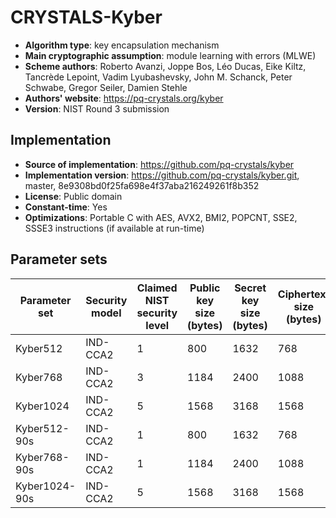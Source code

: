 # CRYSTALS-Kyber

- **Algorithm type**: key encapsulation mechanism
- **Main cryptographic assumption**: module learning with errors (MLWE)
- **Scheme authors**: Roberto Avanzi, Joppe Bos, Léo Ducas, Eike Kiltz, Tancrède Lepoint, Vadim Lyubashevsky, John M. Schanck, Peter Schwabe, Gregor Seiler, Damien Stehle
- **Authors' website**: https://pq-crystals.org/kyber
- **Version**: NIST Round 3 submission

## Implementation

- **Source of implementation**: https://github.com/pq-crystals/kyber
- **Implementation version**: https://github.com/pq-crystals/kyber.git, master, 8e9308bd0f25fa698e4f37aba216249261f8b352
- **License**: Public domain
- **Constant-time**: Yes
- **Optimizations**: Portable C with AES, AVX2, BMI2, POPCNT, SSE2, SSSE3 instructions (if available at run-time)

## Parameter sets

| Parameter set | Security model | Claimed NIST security level | Public key size (bytes) | Secret key size (bytes) | Ciphertext size (bytes) | Shared secret size (bytes) |
| ------------- | -------------- | --------------------------- | ----------------------- | ----------------------- | ----------------------- | -------------------------- |
| Kyber512      | IND-CCA2       | 1                           | 800                     | 1632                    | 768                     | 32                         |
| Kyber768      | IND-CCA2       | 3                           | 1184                    | 2400                    | 1088                    | 32                         |
| Kyber1024     | IND-CCA2       | 5                           | 1568                    | 3168                    | 1568                    | 32                         |
| Kyber512-90s  | IND-CCA2       | 1                           | 800                     | 1632                    | 768                     | 32                         |
| Kyber768-90s  | IND-CCA2       | 1                           | 1184                    | 2400                    | 1088                    | 32                         |
| Kyber1024-90s | IND-CCA2       | 5                           | 1568                    | 3168                    | 1568                    | 32                         |
